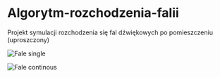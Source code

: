 # Algorytm-rozchodzenia-falii
Projekt symulacji rozchodzenia się fal dźwiękowych po pomieszczeniu (uproszczony)

![Fale single](https://github.com/user-attachments/assets/2a6cccda-9ec0-4267-bd5d-325067af6d1d)

![Fale continous](https://github.com/user-attachments/assets/ed3ffba4-a452-4d52-a049-000415ca3331)
